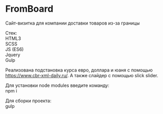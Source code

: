 # FromBoard
Сайт-визитка для компании доставки товаров из-за границы

Стек:  
HTML3  
SCSS  
JS (ES6)  
Jquery  
Gulp

Реализована подстановка курса евро, доллара и юаня с помощью https://www.cbr-xml-daily.ru/. А также слайдер с помощью slick slider.


Для установки node modules введите команду:  
npm i

Для сборки проекта:  
gulp
